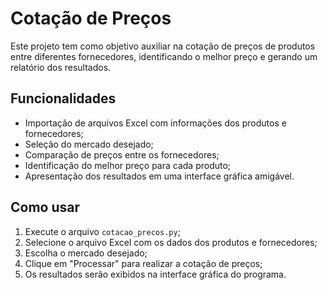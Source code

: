 # Cotação de Preços

Este projeto tem como objetivo auxiliar na cotação de preços de produtos entre diferentes fornecedores, identificando o melhor preço e gerando um relatório dos resultados.

## Funcionalidades

- Importação de arquivos Excel com informações dos produtos e fornecedores;
- Seleção do mercado desejado;
- Comparação de preços entre os fornecedores;
- Identificação do melhor preço para cada produto;
- Apresentação dos resultados em uma interface gráfica amigável.

## Como usar

1. Execute o arquivo `cotacao_precos.py`;
2. Selecione o arquivo Excel com os dados dos produtos e fornecedores;
3. Escolha o mercado desejado;
4. Clique em "Processar" para realizar a cotação de preços;
5. Os resultados serão exibidos na interface gráfica do programa.

